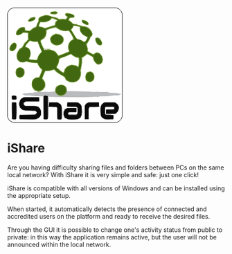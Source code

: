 ![iShare Logo](https://github.com/IngegnerLightyear/iShare/blob/main/iShare-WindowLogo%20-%20Copia.png)
# iShare
Are you having difficulty sharing files and folders between PCs on the same local network? With iShare it is very simple and safe: just one click!

iShare is compatible with all versions of Windows and can be installed using the appropriate setup.

When started, it automatically detects the presence of connected and accredited users on the platform and ready to receive the desired files.

Through the GUI it is possible to change one's activity status from public to private: in this way the application remains active, but the user will not be announced within the local network.
